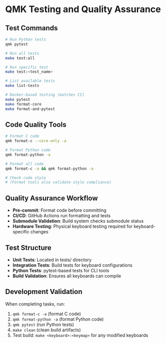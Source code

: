 # QMK Testing and Quality Assurance

## Test Commands
```bash
# Run Python tests
qmk pytest

# Run all tests
make test:all

# Run specific test
make test:<test_name>

# List available tests
make list-tests

# Docker-based testing (matches CI)
make pytest
make format-core
make format-and-pytest
```

## Code Quality Tools
```bash
# Format C code
qmk format-c --core-only -a

# Format Python code  
qmk format-python -a

# Format all code
qmk format-c -a && qmk format-python -a

# Check code style
# (Format tools also validate style compliance)
```

## Quality Assurance Workflow
- **Pre-commit**: Format code before committing
- **CI/CD**: GitHub Actions run formatting and tests
- **Submodule Validation**: Build system checks submodule status
- **Hardware Testing**: Physical keyboard testing required for keyboard-specific changes

## Test Structure
- **Unit Tests**: Located in tests/ directory
- **Integration Tests**: Build tests for keyboard configurations
- **Python Tests**: pytest-based tests for CLI tools
- **Build Validation**: Ensures all keyboards can compile

## Development Validation
When completing tasks, run:
1. `qmk format-c -a` (format C code)
2. `qmk format-python -a` (format Python code) 
3. `qmk pytest` (run Python tests)
4. `make clean` (clean build artifacts)
5. Test build: `make <keyboard>:<keymap>` for any modified keyboards